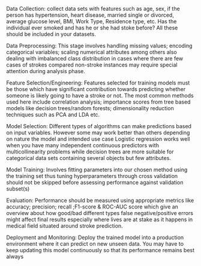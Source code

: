 Data Collection: collect data sets with features such as age, sex, if the person has hypertension, heart disease, married single or divorced,  average glucose level, BMI, Work Type, Residence type, etc. Has the individual ever smoked and has he or she had stoke before? All these should be included in your datasets.

Data Preprocessing: This stage involves handling missing values; encoding categorical variables; scaling numerical attributes among others also dealing with imbalanced class distribution in cases where there are few cases of strokes compared non-stroke instances may require special attention during analysis phase.

Feature Selection/Engineering: Features selected for training models must be those which have significant contribution towards predicting whether someone is likely going to have a stroke or not. The most common methods used here include correlation analysis; importance scores from tree based models like decision trees/random forests; dimensionality   reduction techniques such as PCA and LDA etc.

Model Selection: Different types of algorithms can make predictions based on input variables. However some may work better than others depending on nature the model and intended use case Logistic regression works well when you have many independent continuous predictors with multicollinearity problems while decision trees are more suitable for categorical data sets containing several objects but few attributes.

Model Training: Involves fitting parameters into our chosen method using the training set thus tuning hyperparameters through cross validation should not be skipped before assessing performance against validation subset(s)

Evaluation: Performance should be measured using appropriate metrics like accuracy; precision; recall ;F1-score & ROC-AUC score which give an overview about how good/bad different types false negative/positive errors might affect final results especially where lives are at stake as it happens in medical field situated around stroke prediction.

Deployment and Monitoring: Deploy the trained model into a production environment where it can predict on new unseen data. You may have to keep updating this model continuously so that its performance remains best always

